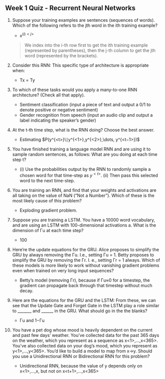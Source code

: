 ## Week 1 Quiz - Recurrent Neural Networks


1. Suppose your training examples are sentences (sequences of words). Which of the following refers to the jth word in the ith training example?

	- $x^{(i)<j>}$
	> We index into the i-th row first to get the ith training example (represented by parentheses), then the j-th column to get the jth word (represented by the brackets).

2. Consider this RNN: This specific type of architecture is appropriate when:

	- Tx = Ty

3. To which of these tasks would you apply a many-to-one RNN architecture? (Check all that apply).
	
	- Sentiment classification (input a piece of text and output a 0/1 to denote positive or negative sentiment)
	- Gender recognition from speech (input an audio clip and output a label indicating the speaker’s gender)

4. At the t-th time step, what is the RNN doing? Choose the best answer.
	
	- Estimating $P(y^{<t>}\∣y^{<1>},y^{<2>},\dots, y^{<t−1>})$

5. You have finished training a language model RNN and are using it to sample random sentences, as follows: What are you doing at each time step t?
	
	- (i) Use the probabilities output by the RNN to randomly sample a chosen word for that time-step as $y^{<t>}$. (ii) Then pass this selected word to the next time-step.

6. You are training an RNN, and find that your weights and activations are all taking on the value of NaN (“Not a Number”). Which of these is the most likely cause of this problem?
	
	- Exploding gradient problem.

7. Suppose you are training a LSTM. You have a 10000 word vocabulary, and are using an LSTM with 100-dimensional activations a<t>. What is the dimension of Γu at each time step?

	- 100

8. Here’re the update equations for the GRU. Alice proposes to simplify the GRU by always removing the Γu. I.e., setting Γu = 1. Betty proposes to simplify the GRU by removing the Γr. I. e., setting Γr = 1 always. Which of these models is more likely to work without vanishing gradient problems even when trained on very long input sequences?

	- Betty’s model (removing Γr), because if Γu≈0 for a timestep, the gradient can propagate back through that timestep without much decay.

9. Here are the equations for the GRU and the LSTM: From these, we can see that the Update Gate and Forget Gate in the LSTM play a role similar to _______ and ______ in the GRU. What should go in the the blanks?

	- Γu and 1−Γu

10. You have a pet dog whose mood is heavily dependent on the current and past few days’ weather. You’ve collected data for the past 365 days on the weather, which you represent as a sequence as x<1>,…,x<365>. You’ve also collected data on your dog’s mood, which you represent as y<1>,…,y<365>. You’d like to build a model to map from x→y. Should you use a Unidirectional RNN or Bidirectional RNN for this problem?

	- Unidirectional RNN, because the value of y<t> depends only on x<1>,…,x<t>, but not on x<t+1>,…,x<365>
